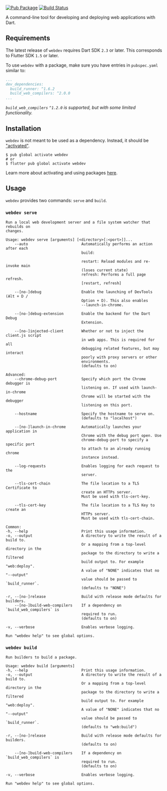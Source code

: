 [![Pub Package](https://img.shields.io/pub/v/webdev.svg)](https://pub.dartlang.org/packages/webdev)
[![Build Status](https://travis-ci.org/dart-lang/webdev.svg?branch=master)](https://travis-ci.org/dart-lang/webdev)

A command-line tool for developing and deploying web applications with Dart.

## Requirements

The latest release of `webdev` requires Dart SDK `2.3` or later.
This corresponds to Flutter SDK `1.5` or later.

To use `webdev` with a package, make sure you have entries in `pubspec.yaml`
similar to:

```yaml
...
dev_dependencies:
  build_runner: ^1.6.2
  build_web_compilers: ^2.0.0
...
```

*`build_web_compilers` `^1.2.0` is supported, but with some limited
functionality.*

## Installation

`webdev` is not meant to be used as a dependency. Instead, it should be
["activated"][activating].

```console
$ pub global activate webdev
# or
$ flutter pub global activate webdev
```

Learn more about activating and using packages [here][pub global].

## Usage

`webdev` provides two commands: `serve` and `build`.

### `webdev serve`

```
Run a local web development server and a file system watcher that rebuilds on
changes.

Usage: webdev serve [arguments] [<directory>[:<port>]]...
    --auto                        Automatically performs an action after each
                                  build:

                                  restart: Reload modules and re-invoke main
                                  (loses current state)
                                  refresh: Performs a full page refresh.
                                  [restart, refresh]

    --[no-]debug                  Enable the launching of DevTools (Alt + D /
                                  Option + D). This also enables
                                  --launch-in-chrome.

    --[no-]debug-extension        Enable the backend for the Dart Debug
                                  Extension.

    --[no-]injected-client        Whether or not to inject the client.js script
                                  in web apps. This is required for all
                                  debugging related features, but may interact
                                  poorly with proxy servers or other
                                  environments.
                                  (defaults to on)

Advanced:
    --chrome-debug-port           Specify which port the Chrome debugger is
                                  listening on. If used with launch-in-chrome
                                  Chrome will be started with the debugger
                                  listening on this port.

    --hostname                    Specify the hostname to serve on.
                                  (defaults to "localhost")

    --[no-]launch-in-chrome       Automatically launches your application in
                                  Chrome with the debug port open. Use
                                  chrome-debug-port to specify a specific port
                                  to attach to an already running chrome
                                  instance instead.

    --log-requests                Enables logging for each request to the
                                  server.

    --tls-cert-chain              The file location to a TLS Certificate to
                                  create an HTTPs server.
                                  Must be used with tls-cert-key.

    --tls-cert-key                The file location to a TLS Key to create an
                                  HTTPs server.
                                  Must be used with tls-cert-chain.

Common:
-h, --help                        Print this usage information.
-o, --output                      A directory to write the result of a build to.
                                  Or a mapping from a top-level directory in the
                                  package to the directory to write a filtered
                                  build output to. For example "web:deploy".
                                  A value of "NONE" indicates that no "--output"
                                  value should be passed to `build_runner`.
                                  (defaults to "NONE")

-r, --[no-]release                Build with release mode defaults for builders.
    --[no-]build-web-compilers    If a dependency on `build_web_compilers` is
                                  required to run.
                                  (defaults to on)

-v, --verbose                     Enables verbose logging.

Run "webdev help" to see global options.
```

### `webdev build`

```
Run builders to build a package.

Usage: webdev build [arguments]
-h, --help                        Print this usage information.
-o, --output                      A directory to write the result of a build to.
                                  Or a mapping from a top-level directory in the
                                  package to the directory to write a filtered
                                  build output to. For example "web:deploy".
                                  A value of "NONE" indicates that no "--output"
                                  value should be passed to `build_runner`.
                                  (defaults to "web:build")

-r, --[no-]release                Build with release mode defaults for builders.
                                  (defaults to on)

    --[no-]build-web-compilers    If a dependency on `build_web_compilers` is
                                  required to run.
                                  (defaults to on)

-v, --verbose                     Enables verbose logging.

Run "webdev help" to see global options.
```

[activating]: https://www.dartlang.org/tools/pub/cmd/pub-global#activating-a-package
[pub global]: https://www.dartlang.org/tools/pub/cmd/pub-global
[Dart build system]: https://github.com/dart-lang/build
